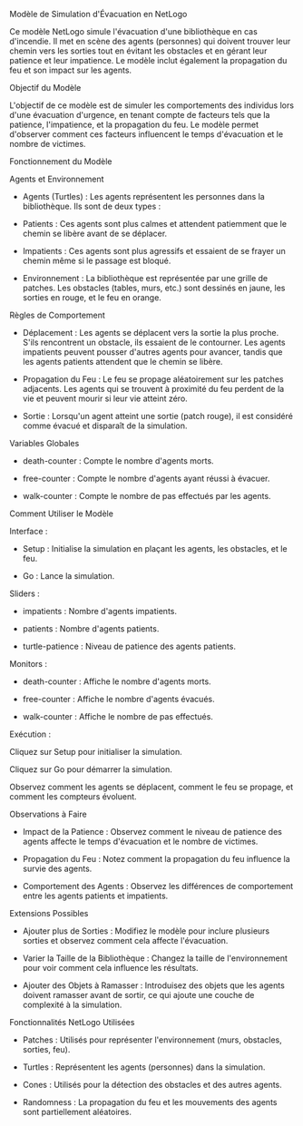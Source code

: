 Modèle de Simulation d'Évacuation en NetLogo

Ce modèle NetLogo simule l'évacuation d'une bibliothèque en cas d'incendie. Il met en scène des agents (personnes) qui doivent trouver leur chemin vers les sorties tout en évitant les obstacles et en gérant leur patience et leur impatience. Le modèle inclut également la propagation du feu et son impact sur les agents.

Objectif du Modèle

L'objectif de ce modèle est de simuler les comportements des individus lors d'une évacuation d'urgence, en tenant compte de facteurs tels que la patience, l'impatience, et la propagation du feu. Le modèle permet d'observer comment ces facteurs influencent le temps d'évacuation et le nombre de victimes.

Fonctionnement du Modèle

Agents et Environnement

- Agents (Turtles) : Les agents représentent les personnes dans la bibliothèque. Ils sont de deux types :

- Patients : Ces agents sont plus calmes et attendent patiemment que le chemin se libère avant de se déplacer.

- Impatients : Ces agents sont plus agressifs et essaient de se frayer un chemin même si le passage est bloqué.

- Environnement : La bibliothèque est représentée par une grille de patches. Les obstacles (tables, murs, etc.) sont dessinés en jaune, les sorties en rouge, et le feu en orange.

Règles de Comportement

- Déplacement : Les agents se déplacent vers la sortie la plus proche. S'ils rencontrent un obstacle, ils essaient de le contourner. Les agents impatients peuvent pousser d'autres agents pour avancer, tandis que les agents patients attendent que le chemin se libère.

- Propagation du Feu : Le feu se propage aléatoirement sur les patches adjacents. Les agents qui se trouvent à proximité du feu perdent de la vie et peuvent mourir si leur vie atteint zéro.

- Sortie : Lorsqu'un agent atteint une sortie (patch rouge), il est considéré comme évacué et disparaît de la simulation.

Variables Globales

- death-counter : Compte le nombre d'agents morts.

- free-counter : Compte le nombre d'agents ayant réussi à évacuer.

- walk-counter : Compte le nombre de pas effectués par les agents.

Comment Utiliser le Modèle

Interface :

- Setup : Initialise la simulation en plaçant les agents, les obstacles, et le feu.

- Go : Lance la simulation.

Sliders :

- impatients : Nombre d'agents impatients.

- patients : Nombre d'agents patients.

- turtle-patience : Niveau de patience des agents patients.

Monitors :

- death-counter : Affiche le nombre d'agents morts.

- free-counter : Affiche le nombre d'agents évacués.

- walk-counter : Affiche le nombre de pas effectués.

Exécution :

Cliquez sur Setup pour initialiser la simulation.

Cliquez sur Go pour démarrer la simulation.

Observez comment les agents se déplacent, comment le feu se propage, et comment les compteurs évoluent.

Observations à Faire

- Impact de la Patience : Observez comment le niveau de patience des agents affecte le temps d'évacuation et le nombre de victimes.

- Propagation du Feu : Notez comment la propagation du feu influence la survie des agents.

- Comportement des Agents : Observez les différences de comportement entre les agents patients et impatients.

Extensions Possibles

- Ajouter plus de Sorties : Modifiez le modèle pour inclure plusieurs sorties et observez comment cela affecte l'évacuation.

- Varier la Taille de la Bibliothèque : Changez la taille de l'environnement pour voir comment cela influence les résultats.

- Ajouter des Objets à Ramasser : Introduisez des objets que les agents doivent ramasser avant de sortir, ce qui ajoute une couche de complexité à la simulation.

Fonctionnalités NetLogo Utilisées

- Patches : Utilisés pour représenter l'environnement (murs, obstacles, sorties, feu).

- Turtles : Représentent les agents (personnes) dans la simulation.

- Cones : Utilisés pour la détection des obstacles et des autres agents.

- Randomness : La propagation du feu et les mouvements des agents sont partiellement aléatoires.

